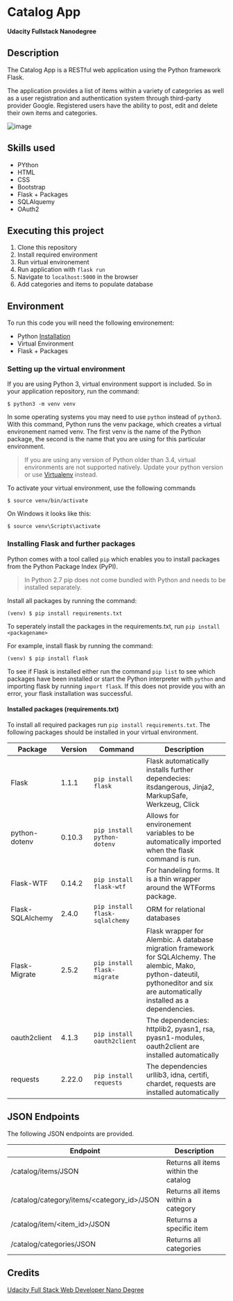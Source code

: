 # Catalog App 
**Udacity Fullstack Nanodegree**

## Description

The Catalog App is a RESTful web application using the Python framework Flask.

The application provides a list of items within a variety of categories as well as a user registration and authentication system through third-party provider Google. Registered users have the ability to post, edit and delete their own items and categories. 

![image](https://user-images.githubusercontent.com/14871980/64073928-f5ad7800-cca4-11e9-89e6-d76020d08dc9.png)

## Skills used 

- PYthon 
- HTML 
- CSS
- Bootstrap 
- Flask + Packages
- SQLAlquemy 
- OAuth2 

## Executing this project 

1. Clone this repository 
2. Install required environment
3. Run virtual environement 
4. Run application with `flask run`
5. Navigate to `localhost:5000` in the browser
6. Add categories and items to populate database

## Environment 

To run this code you will need the following environement: 

- Python [Installation](https://www.python.org/downloads/)
- Virtual Environment 
- Flask + Packages

### Setting up the virtual environment 

If you are using Python 3, virtual environment support is included. So in your application repository, run the command: 
```
$ python3 -m venv venv
```
In some operating systems you may need to use `python` instead of `python3`. 
With this command, Python runs the venv package, which creates a virtual environement named venv. The first venv is the name of the Python package, the second is the name that you are using for this particular environment.  

> If you are using any version of Python older than 3.4, virtual environments are not supported natively. Update your python version or use [Virtualenv](https://virtualenv.pypa.io/en/latest/) instead.

To activate your virtual environment, use the following commands
```
$ source venv/bin/activate
```` 
On Windows it looks like this: 
```
$ source venv\Scripts\activate
```

### Installing Flask and further packages

Python comes with a tool called `pip` which enables you to install packages from the Python Package Index (PyPI). 
> In Python 2.7 pip does not come bundled with Python and needs to be installed separately.

Install all packages by running the command: 

```
(venv) $ pip install requirements.txt
```

To seperately install the packages in the requirements.txt, run `pip install <packagename>`

For example, install flask by running the command: 

```
(venv) $ pip install flask
```

To see if Flask is installed either run the command `pip list` to see which packages have been installed or start the Python interpreter with `python` and importing flask by running `import flask`. If this does not provide you with an error, your flask installation was successful. 

#### Installed packages (requirements.txt)

To install all required packages run `pip install requirements.txt`. 
The following packages should be installed in your virtual environment. 

| Package              |Version | Command             | Description|
|----------------------|--------|---------------------|------------
| Flask                | 1.1.1  |  `pip install flask`|  Flask automatically installs further dependecies: itsdangerous, Jinja2, MarkupSafe, Werkzeug, Click|
| python-dotenv        | 0.10.3 | `pip install python-dotenv` |  Allows for environement variables to be automatically imported when the flask command is run.|
| Flask-WTF            | 0.14.2 | `pip install flask-wtf` | For handeling forms. It is a thin wrapper around the WTForms package.|
| Flask-SQLAlchemy     | 2.4.0  | `pip install flask-sqlalchemy` | ORM for relational databases
| Flask-Migrate        | 2.5.2  | `pip install flask-migrate`  | Flask wrapper for Alembic. A database migration framework for SQLAlchemy. The alembic, Mako, python-dateutil, pythoneditor and six are automatically installed as a dependencies.|
| oauth2client | 4.1.3 | `pip install oauth2client` | The dependencies: httplib2, pyasn1, rsa, pyasn1-modules, oauth2client are installed automatically |
| requests | 2.22.0 | `pip install requests` | The dependencies  urllib3, idna, certifi, chardet, requests are installed automatically|


## JSON Endpoints 
The following JSON endpoints are provided.

|Endpoint                                    |  Description                         |
|--------------------------------------------|--------------------------------------|
|/catalog/items/JSON                         | Returns all items within the catalog |
|/catalog/category/items/<category_id>/JSON  | Returns all items within a category  |
|/catalog/item/<item_id>/JSON                | Returns a specific item              |
|/catalog/categories/JSON                    | Returns all categories               |

## Credits 
[Udacity Full Stack Web Developer Nano Degree](https://www.udacity.com/course/full-stack-web-developer-nanodegree--nd004)

